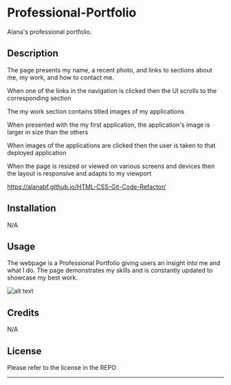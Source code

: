 # Professional-Portfolio
Alana's professional portfolio.

## Description

The page presents my name, a recent photo, and links to sections about me, my work, and how to contact me.

When one of the links in the navigation is clicked then the UI scrolls to the corresponding section

The my work section contains titled images of my applications

When presented with the my first application, the application's image is larger in size than the others

When images of the applications are clicked then the user is taken to that deployed application

When the page is resized or viewed on various screens and devices then the layout is responsive and adapts to my viewport

https://alanabf.github.io/HTML-CSS-Git-Code-Refactor/ 

## Installation

N/A

## Usage

The webpage is a Professional Portfolio giving users an insight into me and what I do. The page demonstrates my skills and is constantly updated to showcase my best work. 

![alt text](./starter/images/Professional%20Portfolio.png)

## Credits

N/A

## License

Please refer to the license in the REPO

--- 